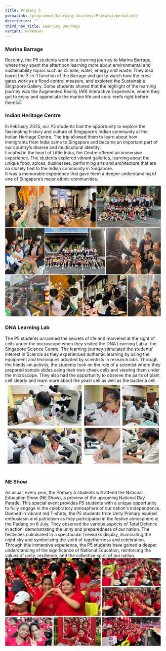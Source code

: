 ```yaml
---
title: Primary 5
permalink: /programmes/Learning-Journeys/Primary5/permalink/
description: ""
third_nav_title: Learning Journeys
variant: markdown
---
```

### **Marina Barrage** 
Recently, the P5 students went on a learning journey to Marina Barrage, where they spent the afternoon learning more about environmental and sustainability topics such as climate, water, energy and waste. They also learnt the 3-in-1 function of the Barrage and got to watch how the crest gates work as a flood control measure, and explored the Sustainable Singapore Gallery. Some students shared that the highlight of the learning journey was the Augmented Reality (AR) Interactive Experience, where they got to enjoy and appreciate the marine life and coral reefs right before them!![](/images/Learning%20Journeys/2022/Primary%205/2022%20P5%20Marina%20Barrage.jpg)
### **Indian Heritage Centre**
In February 2025, our P5 students had the opportunity to explore the fascinating history and culture of Singapore’s Indian community at the Indian Heritage Centre. The trip allowed them to learn about how immigrants from India came to Singapore and became an important part of our country’s diverse and multicultural identity.<br>
Located in the heart of Little India, the Centre offered an immersive experience. The students explored vibrant galleries, learning about the unique food, spices, businesses, performing arts and architecture that are so closely tied to the Indian community in Singapore.<br>
It was a memorable experience that gave them a deeper understanding of one of Singapore’s major ethnic communities.

![](/images/Learning%20Journeys/2025/Collage_Photos.jpg)

### **DNA Learning Lab** 
The P5 students unraveled the secrets of life and marveled at the sight of cells under the microscope when they visited the DNA Learning Lab at the Singapore Science Centre. The learning journey stimulated the students' interest in Science as they experienced authentic learning by using the equipment and techniques adopted by scientists in research labs. Through the hands-on activity, the students took on the role of a scientist where they prepared sample slides using their own cheek cells and viewing them under the microscope. They also had the opportunity to observe the parts of plant cell clearly and learn more about the yeast cell as well as the bacteria cell.
![](/images/Learning%20Journeys/2024/P5_DNA_Lab_photo_collage.jpg)

### **NE Show**
As usual, every year, the Primary 5 students will attend the National Education Show (NE Show), a preview of the upcoming National Day Parade. This special event provides P5 students with a unique opportunity to fully engage in the celebratory atmosphere of our nation's independence. <br>
Donned in vibrant red T-shirts, the P5 students from Unity Primary exuded enthusiasm and patriotism as they participated in the festive atmosphere at the Padang on 6 July. They observed the various aspects of Total Defence in action, demonstrating the unity and preparedness of our nation. The festivities culminated in a spectacular fireworks display, illuminating the night sky and symbolizing the spirit of togetherness and celebration.<br>
Through this immersive experience, the P5 students have gained a deeper understanding of the significance of National Education, reinforcing the values of unity, resilience, and the collective spirit of our nation.
![](/images/Learning%20Journeys/2024/Photo_collage.jpg)